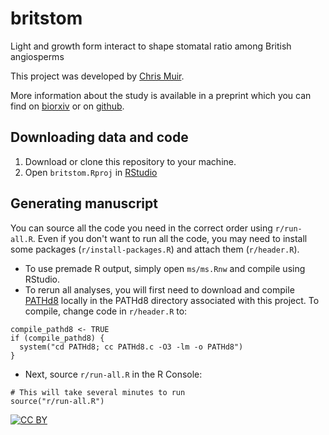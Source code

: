 # britstom

Light and growth form interact to shape stomatal ratio among British angiosperms

This project was developed by [Chris Muir](www.chrisdmuir.com).

More information about the study is available in a preprint which you can find on [biorxiv](https://doi.org/10.1101/163873) or on [github](https://github.com/cdmuir/britstom/blob/master/ms/ms.pdf).

## Downloading data and code 

1. Download or clone this repository to your machine.
2. Open `britstom.Rproj` in [RStudio](https://www.rstudio.com/)

## Generating manuscript

You can source all the code you need in the correct order using `r/run-all.R`. Even if you don't want to run all the code, you may need to install some packages (`r/install-packages.R`) and attach them (`r/header.R`).

- To use premade R output, simply open `ms/ms.Rnw` and compile using RStudio.
- To rerun all analyses, you will first need to download and compile [PATHd8](http://www2.math.su.se/PATHd8/) locally in the PATHd8 directory associated with this project. To compile, change code in `r/header.R` to:

```
compile_pathd8 <- TRUE
if (compile_pathd8) {
  system("cd PATHd8; cc PATHd8.c -O3 -lm -o PATHd8")
}
```
- Next, source `r/run-all.R` in the R Console:

```
# This will take several minutes to run
source("r/run-all.R")
```

[![CC BY](http://i.creativecommons.org/l/by/3.0/88x31.png)](http://creativecommons.org/licenses/by/3.0/)
